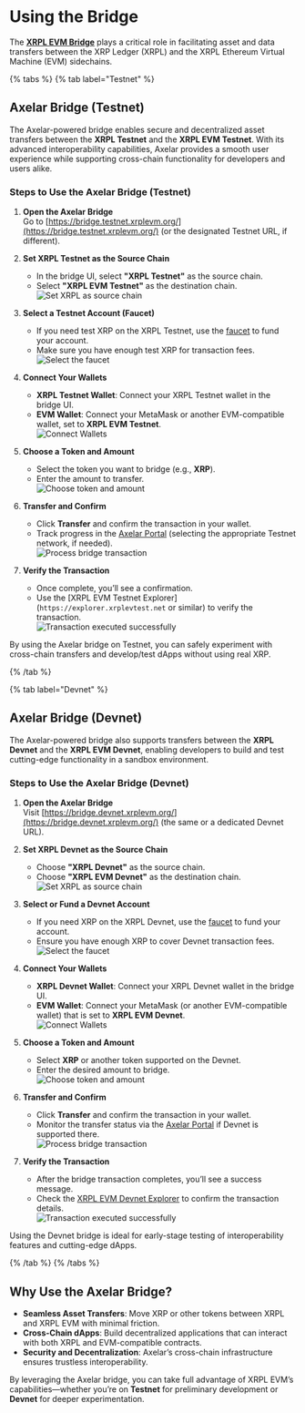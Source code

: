 # Using the Bridge

The [**XRPL EVM Bridge**](https://bridge.xrplevm.org/) plays a critical role in facilitating asset and data transfers between the XRP Ledger (XRPL) and the XRPL Ethereum Virtual Machine (EVM) sidechains.

{% tabs %}
  {% tab label="Testnet" %}
## Axelar Bridge (Testnet)

The Axelar-powered bridge enables secure and decentralized asset transfers between the **XRPL Testnet** and the **XRPL EVM Testnet**. With its advanced interoperability capabilities, Axelar provides a smooth user experience while supporting cross-chain functionality for developers and users alike.

### Steps to Use the Axelar Bridge (Testnet)

1. **Open the Axelar Bridge**  
   Go to [https://bridge.testnet.xrplevm.org/](https://bridge.testnet.xrplevm.org/) (or the designated Testnet URL, if different).

2. **Set XRPL Testnet as the Source Chain**  
   - In the bridge UI, select **"XRPL Testnet"** as the source chain.
   - Select **"XRPL EVM Testnet"** as the destination chain.  
   ![Set XRPL as source chain](./images/usingTheBridgeAxelar1.png)

3. **Select a Testnet Account (Faucet)**  
   - If you need test XRP on the XRPL Testnet, use the [faucet](../faucet.md) to fund your account.
   - Make sure you have enough test XRP for transaction fees.  
   ![Select the faucet](./images/usingTheBridgeAxelar2.png)

4. **Connect Your Wallets**  
   - **XRPL Testnet Wallet**: Connect your XRPL Testnet wallet in the bridge UI.  
   - **EVM Wallet**: Connect your MetaMask or another EVM-compatible wallet, set to **XRPL EVM Testnet**.  
   ![Connect Wallets](./images/usingTheBridgeAxelar3.png)

5. **Choose a Token and Amount**  
   - Select the token you want to bridge (e.g., **XRP**).
   - Enter the amount to transfer.  
   ![Choose token and amount](./images/usingTheBridgeAxelar4.png)

6. **Transfer and Confirm**  
   - Click **Transfer** and confirm the transaction in your wallet.
   - Track progress in the [Axelar Portal](https://axelarscan.io/) (selecting the appropriate Testnet network, if needed).  
   ![Process bridge transaction](./images/usingTheBridgeAxelar5.png)

7. **Verify the Transaction**  
   - Once complete, you’ll see a confirmation.  
   - Use the [XRPL EVM Testnet Explorer](`https://explorer.xrplevtest.net` or similar) to verify the transaction.  
   ![Transaction executed successfully](./images/usingTheBridgeAxelar6.png)

By using the Axelar bridge on Testnet, you can safely experiment with cross-chain transfers and develop/test dApps without using real XRP.

  {% /tab %}

  {% tab label="Devnet" %}
## Axelar Bridge (Devnet)

The Axelar-powered bridge also supports transfers between the **XRPL Devnet** and the **XRPL EVM Devnet**, enabling developers to build and test cutting-edge functionality in a sandbox environment.

### Steps to Use the Axelar Bridge (Devnet)

1. **Open the Axelar Bridge**  
   Visit [https://bridge.devnet.xrplevm.org/](https://bridge.devnet.xrplevm.org/) (the same or a dedicated Devnet URL).

2. **Set XRPL Devnet as the Source Chain**  
   - Choose **"XRPL Devnet"** as the source chain.
   - Choose **"XRPL EVM Devnet"** as the destination chain.  
   ![Set XRPL as source chain](./images/usingTheBridgeAxelar1.png)

3. **Select or Fund a Devnet Account**  
   - If you need XRP on the XRPL Devnet, use the [faucet](../faucet.md) to fund your account.
   - Ensure you have enough XRP to cover Devnet transaction fees.  
   ![Select the faucet](./images/usingTheBridgeAxelar2.png)

4. **Connect Your Wallets**  
   - **XRPL Devnet Wallet**: Connect your XRPL Devnet wallet in the bridge UI.  
   - **EVM Wallet**: Connect your MetaMask (or another EVM-compatible wallet) that is set to **XRPL EVM Devnet**.  
   ![Connect Wallets](./images/usingTheBridgeAxelar3.png)

5. **Choose a Token and Amount**  
   - Select **XRP** or another token supported on the Devnet.
   - Enter the desired amount to bridge.  
   ![Choose token and amount](./images/usingTheBridgeAxelar4.png)

6. **Transfer and Confirm**  
   - Click **Transfer** and confirm the transaction in your wallet.
   - Monitor the transfer status via the [Axelar Portal](https://axelarscan.io/) if Devnet is supported there.  
   ![Process bridge transaction](./images/usingTheBridgeAxelar5.png)

7. **Verify the Transaction**  
   - After the bridge transaction completes, you’ll see a success message.
   - Check the [XRPL EVM Devnet Explorer](https://explorer.xrplevm.org) to confirm the transaction details.  
   ![Transaction executed successfully](./images/usingTheBridgeAxelar6.png)

Using the Devnet bridge is ideal for early-stage testing of interoperability features and cutting-edge dApps.

  {% /tab %}
{% /tabs %}

## Why Use the Axelar Bridge?

- **Seamless Asset Transfers**: Move XRP or other tokens between XRPL and XRPL EVM with minimal friction.  
- **Cross-Chain dApps**: Build decentralized applications that can interact with both XRPL and EVM-compatible contracts.  
- **Security and Decentralization**: Axelar’s cross-chain infrastructure ensures trustless interoperability.

By leveraging the Axelar bridge, you can take full advantage of XRPL EVM’s capabilities—whether you’re on **Testnet** for preliminary development or **Devnet** for deeper experimentation.
